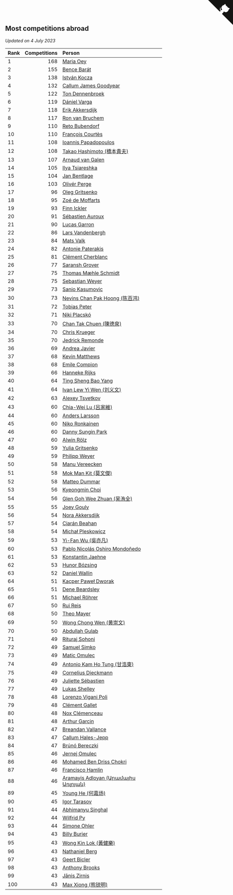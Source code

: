 ## Most competitions abroad

*Updated on  4 July 2023*

| Rank | Competitions | Person |
| :--- | ---: | :--- |
| 1 | 168 | [Maria Oey](https://www.worldcubeassociation.org/persons/2007OEYM01) |
| 2 | 155 | [Bence Barát](https://www.worldcubeassociation.org/persons/2008BARA01) |
| 3 | 138 | [István Kocza](https://www.worldcubeassociation.org/persons/2005KOCZ01) |
| 4 | 132 | [Callum James Goodyear](https://www.worldcubeassociation.org/persons/2012GOOD02) |
| 5 | 122 | [Ton Dennenbroek](https://www.worldcubeassociation.org/persons/2003DENN01) |
| 6 | 119 | [Dániel Varga](https://www.worldcubeassociation.org/persons/2008VARG01) |
| 7 | 118 | [Erik Akkersdijk](https://www.worldcubeassociation.org/persons/2005AKKE01) |
| 8 | 117 | [Ron van Bruchem](https://www.worldcubeassociation.org/persons/2003BRUC01) |
| 9 | 110 | [Reto Bubendorf](https://www.worldcubeassociation.org/persons/2012BUBE01) |
| 10 | 110 | [François Courtès](https://www.worldcubeassociation.org/persons/2008COUR01) |
| 11 | 108 | [Ioannis Papadopoulos](https://www.worldcubeassociation.org/persons/2013PAPA01) |
| 12 | 108 | [Takao Hashimoto (橋本貴夫)](https://www.worldcubeassociation.org/persons/2007HASH01) |
| 13 | 107 | [Arnaud van Galen](https://www.worldcubeassociation.org/persons/2006GALE01) |
| 14 | 105 | [Ilya Tsiareshka](https://www.worldcubeassociation.org/persons/2012TERE01) |
| 15 | 104 | [Jan Bentlage](https://www.worldcubeassociation.org/persons/2010BENT01) |
| 16 | 103 | [Olivér Perge](https://www.worldcubeassociation.org/persons/2007PERG01) |
| 17 | 96 | [Oleg Gritsenko](https://www.worldcubeassociation.org/persons/2011GRIT01) |
| 18 | 95 | [Zoé de Moffarts](https://www.worldcubeassociation.org/persons/2010MOFF02) |
| 19 | 93 | [Finn Ickler](https://www.worldcubeassociation.org/persons/2012ICKL01) |
| 20 | 91 | [Sébastien Auroux](https://www.worldcubeassociation.org/persons/2008AURO01) |
| 21 | 90 | [Lucas Garron](https://www.worldcubeassociation.org/persons/2006GARR01) |
| 22 | 86 | [Lars Vandenbergh](https://www.worldcubeassociation.org/persons/2003VAND01) |
| 23 | 84 | [Mats Valk](https://www.worldcubeassociation.org/persons/2007VALK01) |
| 24 | 82 | [Antonie Paterakis](https://www.worldcubeassociation.org/persons/2012PATE01) |
| 25 | 81 | [Clément Cherblanc](https://www.worldcubeassociation.org/persons/2014CHER05) |
| 26 | 77 | [Saransh Grover](https://www.worldcubeassociation.org/persons/2014GROV01) |
| 27 | 75 | [Thomas Mæhle Schmidt](https://www.worldcubeassociation.org/persons/2013SCHM02) |
| 28 | 75 | [Sebastian Weyer](https://www.worldcubeassociation.org/persons/2010WEYE02) |
| 29 | 73 | [Sanio Kasumovic](https://www.worldcubeassociation.org/persons/2009KASU01) |
| 30 | 73 | [Nevins Chan Pak Hoong (陈百鸿)](https://www.worldcubeassociation.org/persons/2010CHAN20) |
| 31 | 72 | [Tobias Peter](https://www.worldcubeassociation.org/persons/2014PETE03) |
| 32 | 71 | [Niki Placskó](https://www.worldcubeassociation.org/persons/2008PLAC01) |
| 33 | 70 | [Chan Tak Chuen (陳德泉)](https://www.worldcubeassociation.org/persons/2007CHUE01) |
| 34 | 70 | [Chris Krueger](https://www.worldcubeassociation.org/persons/2006KRUE01) |
| 35 | 70 | [Jedrick Remonde](https://www.worldcubeassociation.org/persons/2008REMO01) |
| 36 | 69 | [Andrea Javier](https://www.worldcubeassociation.org/persons/2010JAVI01) |
| 37 | 68 | [Kevin Matthews](https://www.worldcubeassociation.org/persons/2010MATT02) |
| 38 | 68 | [Emile Compion](https://www.worldcubeassociation.org/persons/2007COMP01) |
| 39 | 66 | [Hanneke Rijks](https://www.worldcubeassociation.org/persons/2008RIJK01) |
| 40 | 64 | [Ting Sheng Bao Yang](https://www.worldcubeassociation.org/persons/2008BAOY01) |
| 41 | 64 | [Ivan Lew Yi Wen (刘义文)](https://www.worldcubeassociation.org/persons/2012WENI01) |
| 42 | 63 | [Alexey Tsvetkov](https://www.worldcubeassociation.org/persons/2017TSVE02) |
| 43 | 60 | [Chia-Wei Lu (呂家維)](https://www.worldcubeassociation.org/persons/2007LUCH01) |
| 44 | 60 | [Anders Larsson](https://www.worldcubeassociation.org/persons/2003LARS01) |
| 45 | 60 | [Niko Ronkainen](https://www.worldcubeassociation.org/persons/2010RONK01) |
| 46 | 60 | [Danny Sungin Park](https://www.worldcubeassociation.org/persons/2015PARK13) |
| 47 | 60 | [Alwin Rölz](https://www.worldcubeassociation.org/persons/2016ROLZ01) |
| 48 | 59 | [Yulia Gritsenko](https://www.worldcubeassociation.org/persons/2012SIDO01) |
| 49 | 59 | [Philipp Weyer](https://www.worldcubeassociation.org/persons/2010WEYE01) |
| 50 | 58 | [Manu Vereecken](https://www.worldcubeassociation.org/persons/2010VERE01) |
| 51 | 58 | [Mok Man Kit (莫文傑)](https://www.worldcubeassociation.org/persons/2009KITM01) |
| 52 | 58 | [Matteo Dummar](https://www.worldcubeassociation.org/persons/2017DUMM01) |
| 53 | 56 | [Kyeongmin Choi](https://www.worldcubeassociation.org/persons/2017CHOI07) |
| 54 | 56 | [Glen Goh Wee Zhuan (吴洧全)](https://www.worldcubeassociation.org/persons/2015ZHUA01) |
| 55 | 55 | [Joey Gouly](https://www.worldcubeassociation.org/persons/2007GOUL01) |
| 56 | 54 | [Nora Akkersdijk](https://www.worldcubeassociation.org/persons/2009CHRI03) |
| 57 | 54 | [Ciarán Beahan](https://www.worldcubeassociation.org/persons/2012BEAH01) |
| 58 | 54 | [Michał Pleskowicz](https://www.worldcubeassociation.org/persons/2009PLES01) |
| 59 | 53 | [Yi-Fan Wu (吳亦凡)](https://www.worldcubeassociation.org/persons/2010WUIF01) |
| 60 | 53 | [Pablo Nicolás Oshiro Mondoñedo](https://www.worldcubeassociation.org/persons/2010MOND01) |
| 61 | 53 | [Konstantin Jaehne](https://www.worldcubeassociation.org/persons/2015JAEH01) |
| 62 | 53 | [Hunor Bózsing](https://www.worldcubeassociation.org/persons/2009BOZS01) |
| 63 | 52 | [Daniel Wallin](https://www.worldcubeassociation.org/persons/2013WALL03) |
| 64 | 51 | [Kacper Paweł Dworak](https://www.worldcubeassociation.org/persons/2020DWOR01) |
| 65 | 51 | [Dene Beardsley](https://www.worldcubeassociation.org/persons/2009BEAR01) |
| 66 | 51 | [Michael Röhrer](https://www.worldcubeassociation.org/persons/2009ROHR01) |
| 67 | 50 | [Rui Reis](https://www.worldcubeassociation.org/persons/2015REIS02) |
| 68 | 50 | [Theo Mayer](https://www.worldcubeassociation.org/persons/2012MAYE01) |
| 69 | 50 | [Wong Chong Wen (黄崇文)](https://www.worldcubeassociation.org/persons/2014WENW01) |
| 70 | 50 | [Abdullah Gulab](https://www.worldcubeassociation.org/persons/2014GULA02) |
| 71 | 49 | [Rituraj Sohoni](https://www.worldcubeassociation.org/persons/2012SOHO01) |
| 72 | 49 | [Samuel Simko](https://www.worldcubeassociation.org/persons/2016SIMK01) |
| 73 | 49 | [Matic Omulec](https://www.worldcubeassociation.org/persons/2010OMUL02) |
| 74 | 49 | [Antonio Kam Ho Tung (甘浩東)](https://www.worldcubeassociation.org/persons/2017TUNG13) |
| 75 | 49 | [Cornelius Dieckmann](https://www.worldcubeassociation.org/persons/2009DIEC01) |
| 76 | 49 | [Juliette Sébastien](https://www.worldcubeassociation.org/persons/2014SEBA01) |
| 77 | 49 | [Lukas Shelley](https://www.worldcubeassociation.org/persons/2016SHEL03) |
| 78 | 48 | [Lorenzo Vigani Poli](https://www.worldcubeassociation.org/persons/2007POLI01) |
| 79 | 48 | [Clément Gallet](https://www.worldcubeassociation.org/persons/2004GALL02) |
| 80 | 48 | [Nox Clémenceau](https://www.worldcubeassociation.org/persons/2015CLEM03) |
| 81 | 48 | [Arthur Garcin](https://www.worldcubeassociation.org/persons/2014GARC27) |
| 82 | 47 | [Breandan Vallance](https://www.worldcubeassociation.org/persons/2007VALL01) |
| 83 | 47 | [Callum Hales-Jepp](https://www.worldcubeassociation.org/persons/2012HALE01) |
| 84 | 47 | [Brúnó Bereczki](https://www.worldcubeassociation.org/persons/2008BERE01) |
| 85 | 46 | [Jernej Omulec](https://www.worldcubeassociation.org/persons/2010OMUL01) |
| 86 | 46 | [Mohamed Ben Driss Chokri](https://www.worldcubeassociation.org/persons/2015CHOK01) |
| 87 | 46 | [Francisco Hamlin](https://www.worldcubeassociation.org/persons/2012HAML01) |
| 88 | 46 | [Aramayis Adloyan (Արամայիս Ադլոյան)](https://www.worldcubeassociation.org/persons/2012ADLO01) |
| 89 | 45 | [Young He (何嘉炀)](https://www.worldcubeassociation.org/persons/2014HEYO01) |
| 90 | 45 | [Igor Tarasov](https://www.worldcubeassociation.org/persons/2016TARA04) |
| 91 | 44 | [Abhimanyu Singhal](https://www.worldcubeassociation.org/persons/2013SING12) |
| 92 | 44 | [Wilfrid Py](https://www.worldcubeassociation.org/persons/2016PYWI01) |
| 93 | 44 | [Simone Ohler](https://www.worldcubeassociation.org/persons/2014OHLE01) |
| 94 | 43 | [Billy Burier](https://www.worldcubeassociation.org/persons/2014BURI01) |
| 95 | 43 | [Wong Kin Lok (黃健樂)](https://www.worldcubeassociation.org/persons/2014LOKW01) |
| 96 | 43 | [Nathaniel Berg](https://www.worldcubeassociation.org/persons/2012BERG04) |
| 97 | 43 | [Geert Bicler](https://www.worldcubeassociation.org/persons/2010BICL01) |
| 98 | 43 | [Anthony Brooks](https://www.worldcubeassociation.org/persons/2008SEAR01) |
| 99 | 43 | [Jānis Zirnis](https://www.worldcubeassociation.org/persons/2013ZIRN01) |
| 100 | 43 | [Max Xiong (熊锐明)](https://www.worldcubeassociation.org/persons/2015XION03) |


<a href="https://github.com/JustinTimeCuber/wca_statistics" class="github-corner" aria-label="View source on Github"><svg width="80" height="80" viewBox="0 0 250 250" style="fill:#151513; color:#fff; position: absolute; top: 0; border: 0; right: 0;" aria-hidden="true"><path d="M0,0 L115,115 L130,115 L142,142 L250,250 L250,0 Z"></path><path d="M128.3,109.0 C113.8,99.7 119.0,89.6 119.0,89.6 C122.0,82.7 120.5,78.6 120.5,78.6 C119.2,72.0 123.4,76.3 123.4,76.3 C127.3,80.9 125.5,87.3 125.5,87.3 C122.9,97.6 130.6,101.9 134.4,103.2" fill="currentColor" style="transform-origin: 130px 106px;" class="octo-arm"></path><path d="M115.0,115.0 C114.9,115.1 118.7,116.5 119.8,115.4 L133.7,101.6 C136.9,99.2 139.9,98.4 142.2,98.6 C133.8,88.0 127.5,74.4 143.8,58.0 C148.5,53.4 154.0,51.2 159.7,51.0 C160.3,49.4 163.2,43.6 171.4,40.1 C171.4,40.1 176.1,42.5 178.8,56.2 C183.1,58.6 187.2,61.8 190.9,65.4 C194.5,69.0 197.7,73.2 200.1,77.6 C213.8,80.2 216.3,84.9 216.3,84.9 C212.7,93.1 206.9,96.0 205.4,96.6 C205.1,102.4 203.0,107.8 198.3,112.5 C181.9,128.9 168.3,122.5 157.7,114.1 C157.9,116.9 156.7,120.9 152.7,124.9 L141.0,136.5 C139.8,137.7 141.6,141.9 141.8,141.8 Z" fill="currentColor" class="octo-body"></path></svg></a><style>.github-corner:hover .octo-arm{animation:octocat-wave 560ms ease-in-out}@keyframes octocat-wave{0%,100%{transform:rotate(0)}20%,60%{transform:rotate(-25deg)}40%,80%{transform:rotate(10deg)}}@media (max-width:500px){.github-corner:hover .octo-arm{animation:none}.github-corner .octo-arm{animation:octocat-wave 560ms ease-in-out}}</style>

